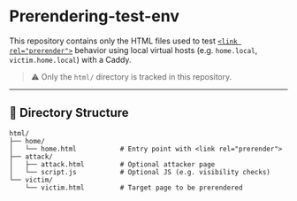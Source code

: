 # Prerendering-test-env


This repository contains only the HTML files used to test [`<link rel="prerender">`](https://developer.mozilla.org/en-US/docs/Web/HTML/Element/link#rel-prerender) behavior using local virtual hosts (e.g. `home.local`, `victim.home.local`) with a Caddy.

> ⚠️ Only the `html/` directory is tracked in this repository.  

---

## 📁 Directory Structure

```plaintext
html/
├── home/
│   └── home.html           # Entry point with <link rel="prerender">
├── attack/
│   ├── attack.html         # Optional attacker page
│   └── script.js           # Optional JS (e.g. visibility checks)
└── victim/
    └── victim.html         # Target page to be prerendered